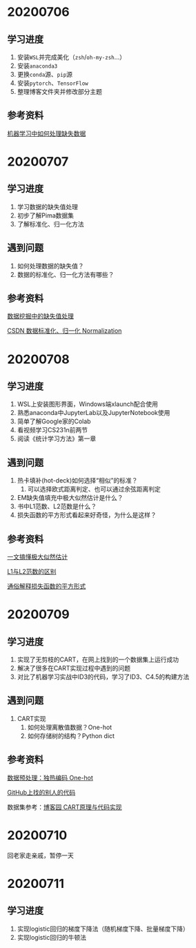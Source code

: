 # 20200706

## 学习进度

1. 安装`WSL`并完成美化（`zsh`/`oh-my-zsh`...）
2. 安装`anaconda3`
3. 更换`conda`源、`pip`源
4. 安装`pytorch`、`TensorFlow`
5. 整理博客文件夹并修改部分主题

## 参考资料

[机器学习中如何处理缺失数据](https://www.zhihu.com/question/26639110)

# 20200707

## 学习进度

1. 学习数据的缺失值处理
2. 初步了解Pima数据集
3. 了解标准化、归一化方法

## 遇到问题

1. 如何处理数据的缺失值？
2. 数据的标准化、归一化方法有哪些？

## 参考资料

[数据挖掘中的缺失值处理](https://qinqianshan.com/math/statics_topic/deal-na/)

[CSDN 数据标准化、归一化 Normalization](https://blog.csdn.net/pipisorry/article/details/52247379)

# 20200708

## 学习进度

1. WSL上安装图形界面，Windows端xlaunch配合使用
2. 熟悉anaconda中JupyterLab以及JupyterNotebook使用
3. 简单了解Google家的Colab
4. 看视频学习CS231n前两节
5. 阅读《统计学习方法》第一章

## 遇到问题

1. 热卡填补(hot-deck)如何选择“相似”的标准？
   1. 可以选择欧式距离判定、也可以通过余弦距离判定
2. EM缺失值填充中极大似然估计是什么？
3. 书中L1范数、L2范数是什么？
4. 损失函数的平方形式看起来好奇怪，为什么是这样？

## 参考资料

[一文搞懂极大似然估计](https://zhuanlan.zhihu.com/p/26614750)

[L1与L2范数的区别](https://zhuanlan.zhihu.com/p/28023308)

[通俗解释损失函数的平方形式](https://zhuanlan.zhihu.com/p/26171777)

# 20200709

## 学习进度

1. 实现了无剪枝的CART，在网上找到的一个数据集上运行成功
2. 解决了很多在CART实现过程中遇到的问题
3. 对比了机器学习实战中ID3的代码，学习了ID3、C4.5的构建方法

## 遇到问题

1. CART实现
   1. 如何处理离散值数据？One-hot
   2. 如何存储树的结构？Python dict

## 参考资料

[数据预处理：独热编码 One-hot](https://blog.csdn.net/pipisorry/article/details/61193868)

[GitHub上找的别人的代码](https://github.com/flywangfang258/ML_in_action/blob/master/regression_8_9/9_CART_Regression/regTrees.py)

数据集参考：[博客园 CART原理与代码实现](https://www.cnblogs.com/further-further-further/p/9482885.html)

# 20200710

回老家走亲戚，暂停一天

# 20200711

## 学习进度

1. 实现logistic回归的梯度下降法（随机梯度下降、批量梯度下降）
2. 实现logistic回归的牛顿法